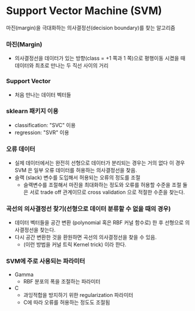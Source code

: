 # Support Vector Machine (SVM)

마진(margin)을 극대화하는 의사결정선(decision boundary)를 찾는 알고리즘



### 마진(Margin)

- 의사결정선을 데이터가 있는 방향(class = +1 쪽과 1 쪽)으로 평행이동 시켰을 때 데이터와 최초로 만나는 두 직선 사이의 거리



### Support Vector

- 처음 만나는 데이터 벡터들



### sklearn 패키지 이용

- classification: "SVC" 이용
- regression: "SVR" 이용



### 오류 데이터

- 실제 데이터에서는 완전히 선형으로 데이터가 분리되는 경우는 거의 없다 이 경우 SVM 은 일부 오류 데이터를 허용하는 의사결정선을 찾음.
- 슬랙 (slack) 변수를 도입해서 허용되는 오류의 정도를 조절
  - 슬랙변수를 조절해서 마진을 최대화하는 정도와 오류를 허용할 수준을 조절 둘은 서로 trade off 관계이므로 cross validation 으로 적절한 수준을 찾는다.



### 곡선의 의사결정선 찾기(선형으로 데이터 분류할 수 없을 때의 경우)

- 데이터 벡터들을 공간 변환 (polynomial 혹은 RBF 커널 함수로) 한 후 선형으로 의사결정선을 찾는다.
- 다시 공간 변환한 것을 환원하면 곡선의 의사결정선을 찾을 수 있음.
  - (이런 방법을 커널 트릭 Kernel trick) 이라 한다.



### SVM에 주로 사용되는 파라미터

- Gamma
  - RBF 분포의 폭을 조절하는 파라미터
- C
  - 과잉적합을 방지하기 위한 regularization 파라미터
  - C에 따라 오류를 허용하는 정도도 조절됨